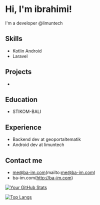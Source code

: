 # Hi, I'm ibrahimi!

I'm a developer @limuntech
## Skills
- Kotlin Android
- Laravel

## Projects
- 

## Education
- STIKOM-BALI

## Experience
- Backend dev at geoportaltematik
- Android dev at limuntech

## Contact me
- me@ba-im.com(mailto:me@ba-im.com)
- ba-im.com(http://ba-im.com)

[![Your GitHub Stats](https://github-readme-stats.vercel.app/api?username=ibrahimiii&count_private=true&show_icons=true)](https://github.com/ibrahimiii)

[![Top Langs](https://github-readme-stats.vercel.app/api/top-langs/?username=ibrahimiii)](https://github.com/ibrahimiii)

